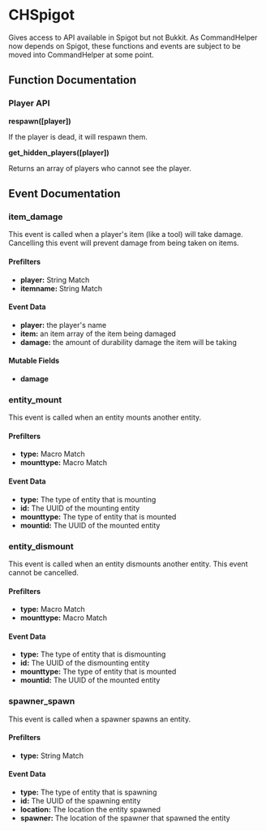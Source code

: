 # CHSpigot

Gives access to API available in Spigot but not Bukkit. As CommandHelper now depends on Spigot,
these functions and events are subject to be moved into CommandHelper at some point.

## Function Documentation

### Player API

**respawn([player])**

If the player is dead, it will respawn them.

**get_hidden_players([player])**

Returns an array of players who cannot see the player.

## Event Documentation

### item_damage

This event is called when a player's item (like a tool) will take damage. Cancelling this event will prevent damage from being taken on items.

#### Prefilters

* **player:** String Match
* **itemname:** String Match

#### Event Data

* **player:** the player's name
* **item:** an item array of the item being damaged
* **damage:** the amount of durability damage the item will be taking

#### Mutable Fields

* **damage**

### entity_mount

This event is called when an entity mounts another entity.

#### Prefilters

* **type:** Macro Match
* **mounttype:** Macro Match

#### Event Data

* **type:** The type of entity that is mounting
* **id:** The UUID of the mounting entity
* **mounttype:** The type of entity that is mounted
* **mountid:** The UUID of the mounted entity

### entity_dismount

This event is called when an entity dismounts another entity. This event cannot be cancelled.

#### Prefilters

* **type:** Macro Match
* **mounttype:** Macro Match

#### Event Data

* **type:** The type of entity that is dismounting
* **id:** The UUID of the dismounting entity
* **mounttype:** The type of entity that is mounted
* **mountid:** The UUID of the mounted entity

### spawner_spawn

This event is called when a spawner spawns an entity.

#### Prefilters

* **type:** String Match

#### Event Data

* **type:** The type of entity that is spawning
* **id:** The UUID of the spawning entity
* **location:** The location the entity spawned
* **spawner:** The location of the spawner that spawned the entity
